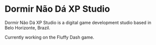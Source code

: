 # Dormir Não Dá XP Studio


Dormir Não Dá XP Studio is a digital game development studio based in Belo Horizonte, Brazil.

Currently working on the Fluffy Dash game.
